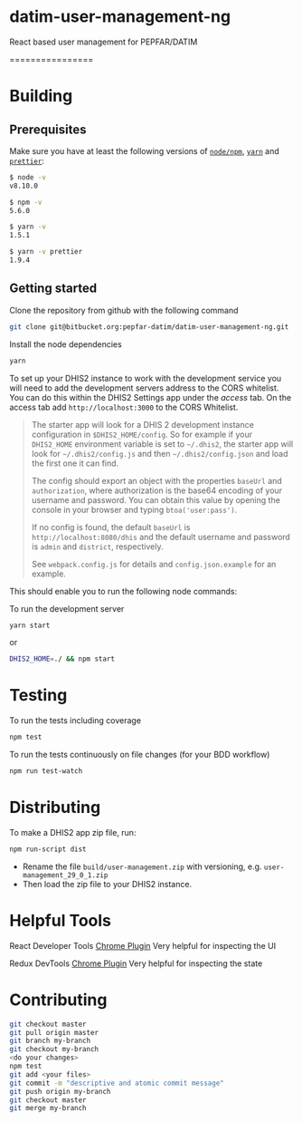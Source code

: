 # datim-user-management-ng
React based user management for PEPFAR/DATIM

================

# Building

## Prerequisites
Make sure you have at least the following versions of [`node/npm`](https://nodejs.org/en/), [`yarn`](https://yarnpkg.com) and [`prettier`](https://prettier.io/docs/en/install.html):

```sh
$ node -v
v8.10.0

$ npm -v
5.6.0

$ yarn -v
1.5.1

$ yarn -v prettier
1.9.4
```

## Getting started

Clone the repository from github with the following command
```bash
git clone git@bitbucket.org:pepfar-datim/datim-user-management-ng.git
```

Install the node dependencies
```bash
yarn
```

To set up your DHIS2 instance to work with the development service you will need to add the development servers address to the CORS whitelist. You can do this within the DHIS2 Settings app under the _access_ tab. On the access tab add `http://localhost:3000` to the CORS Whitelist.
> The starter app will look for a DHIS 2 development instance configuration in
> `$DHIS2_HOME/config`. So for example if your `DHIS2_HOME` environment variable is
> set to `~/.dhis2`, the starter app will look for `~/.dhis2/config.js` and then
> `~/.dhis2/config.json` and load the first one it can find.
>
> The config should export an object with the properties `baseUrl` and
> `authorization`, where authorization is the base64 encoding of your username and
> password. You can obtain this value by opening the console in your browser and
> typing `btoa('user:pass')`.
>
> If no config is found, the default `baseUrl` is `http://localhost:8080/dhis` and
> the default username and password is `admin` and `district`, respectively.
>
> See `webpack.config.js` for details and `config.json.example` for an example.

This should enable you to run the following node commands:

To run the development server
```bash
yarn start
```

or

```bash
DHIS2_HOME=./ && npm start
```

# Testing

To run the tests including coverage
```sh
npm test
```

To run the tests continuously on file changes (for your BDD workflow)
```sh
npm run test-watch
```

# Distributing

To make a DHIS2 app zip file, run:
```sh
npm run-script dist
```
- Rename the file `build/user-management.zip` with versioning, e.g. `user-management_29_0_1.zip`
- Then load the zip file to your DHIS2 instance.

# Helpful Tools
React Developer Tools [Chrome Plugin](https://chrome.google.com/webstore/detail/react-developer-tools/fmkadmapgofadopljbjfkapdkoienihi?hl=en) Very helpful for inspecting the UI

Redux DevTools [Chrome Plugin](https://chrome.google.com/webstore/detail/redux-devtools/lmhkpmbekcpmknklioeibfkpmmfibljd?hl=en)
Very helpful for inspecting the state


# Contributing

```bash
git checkout master
git pull origin master
git branch my-branch
git checkout my-branch
<do your changes>
npm test
git add <your files>
git commit -m "descriptive and atomic commit message"
git push origin my-branch
git checkout master
git merge my-branch
```
